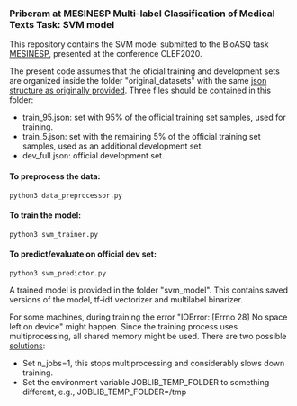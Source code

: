 
### Priberam at MESINESP Multi-label Classification of Medical Texts Task: SVM model

This repository contains the SVM model submitted to the BioASQ task [MESINESP](https://temu.bsc.es/mesinesp/), presented at the conference CLEF2020.

The present code assumes that the oficial training and development sets are organized inside the folder "original_datasets" with the same [json structure as originally provided](https://temu.bsc.es/mesinesp/index.php/datasets/). Three files should be contained in this folder:
 * train_95.json: set with 95% of the official training set samples, used for training.
 * train_5.json: set with the remaining 5% of the official training set samples, used as an additional development set.
 * dev_full.json: official development set.

#### To preprocess the data:
```
python3 data_preprocessor.py
```
#### To train the model:
```
python3 svm_trainer.py
```
#### To predict/evaluate on official dev set:
```
python3 svm_predictor.py
```

A trained model is provided in the folder "svm_model". This contains saved versions of the model, tf-idf vectorizer and multilabel binarizer.

For some machines, during training the error "IOError: [Errno 28] No space left on device" might happen. Since the training process uses multiprocessing, all shared memory might be used. There are two possible [solutions](https://stackoverflow.com/questions/40115043/no-space-left-on-device-error-while-fitting-sklearn-model):
 * Set n_jobs=1, this stops multiprocessing and considerably slows down training.
 * Set the environment variable JOBLIB_TEMP_FOLDER to something different, e.g., JOBLIB_TEMP_FOLDER=/tmp
